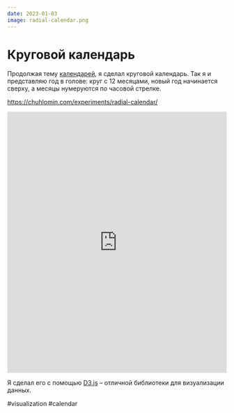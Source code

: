 ```yaml
---
date: 2023-01-03
image: radial-calendar.png
---
```


# Круговой календарь

Продолжая тему [календарей](/blog/2022/calendar-generator_ru.md),
я сделал круговой календарь. Так я и представляю год в голове:
круг с 12 месяцами, новый год начинается сверху,
а месяцы нумеруются по часовой стрелке.

https://chuhlomin.com/experiments/radial-calendar/

<iframe src="https://chuhlomin.com/experiments/radial-calendar/" width="100%" height="600px" style="border: none; background: #fff;"></iframe>

Я сделал его с помощью [D3.js](https://d3js.org/) – отличной библиотеки для визуализации данных.

#visualization #calendar

